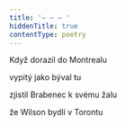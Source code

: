 ```yaml
---
title: '– – – '
hiddenTitle: true
contentType: poetry
---
```


<section>

Když dorazil do Montrealu

vypitý jako býval tu

zjistil Brabenec k svému žalu

že Wilson bydlí v Torontu

</section>
